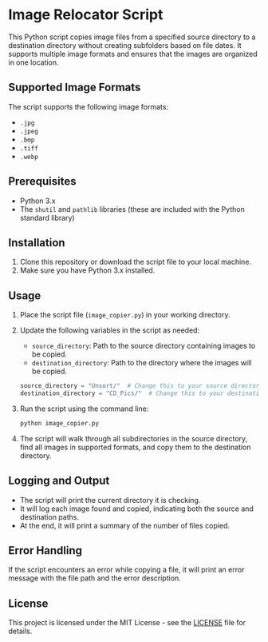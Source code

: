 # Image Relocator Script

This Python script copies image files from a specified source directory to a destination directory without creating subfolders based on file dates. It supports multiple image formats and ensures that the images are organized in one location.

## Supported Image Formats
The script supports the following image formats:
- `.jpg`
- `.jpeg`
- `.bmp`
- `.tiff`
- `.webp`

## Prerequisites
- Python 3.x
- The `shutil` and `pathlib` libraries (these are included with the Python standard library)

## Installation
1. Clone this repository or download the script file to your local machine.
2. Make sure you have Python 3.x installed.

## Usage
1. Place the script file (`image_copier.py`) in your working directory.
2. Update the following variables in the script as needed:
   - `source_directory`: Path to the source directory containing images to be copied.
   - `destination_directory`: Path to the directory where the images will be copied.

    ```python
    source_directory = "Unsort/"  # Change this to your source directory
    destination_directory = "CD_Pics/"  # Change this to your destination directory
    ```

3. Run the script using the command line:

    ```bash
    python image_copier.py
    ```

4. The script will walk through all subdirectories in the source directory, find all images in supported formats, and copy them to the destination directory.

## Logging and Output
- The script will print the current directory it is checking.
- It will log each image found and copied, indicating both the source and destination paths.
- At the end, it will print a summary of the number of files copied.

## Error Handling
If the script encounters an error while copying a file, it will print an error message with the file path and the error description.

## License
This project is licensed under the MIT License - see the [LICENSE](LICENSE) file for details.

